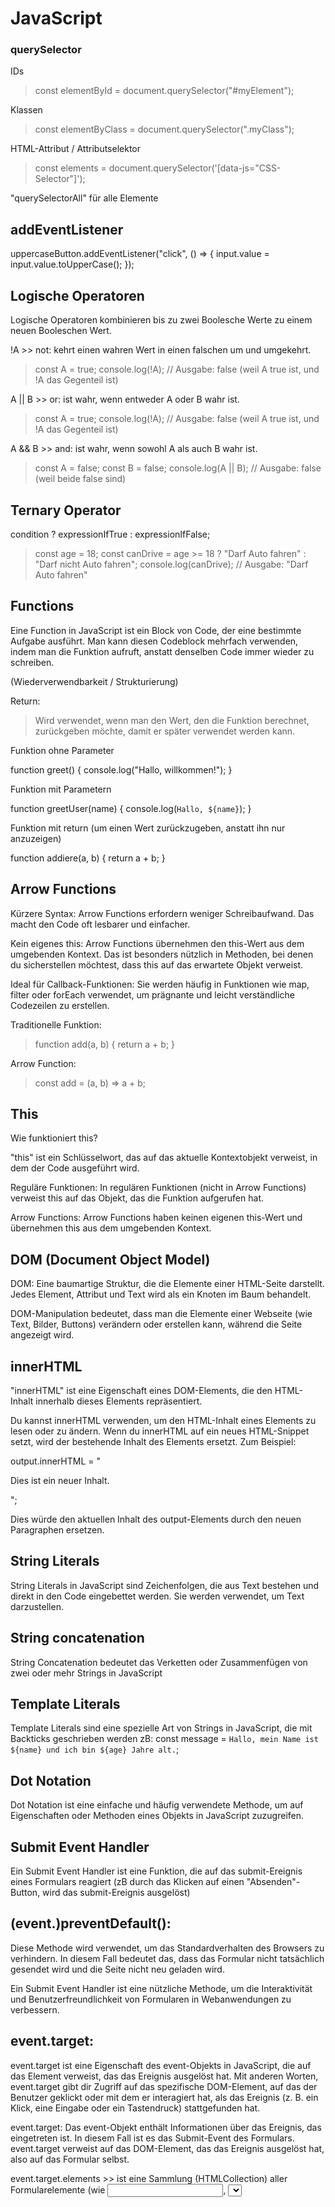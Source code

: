 # JavaScript

### querySelector

IDs

> const elementById = document.querySelector("#myElement");

Klassen

> const elementByClass = document.querySelector(".myClass");

HTML-Attribut / Attributselektor

> const elements = document.querySelector('[data-js="CSS-Selector"]');

"querySelectorAll" für alle Elemente

## addEventListener

uppercaseButton.addEventListener("click", () => {
input.value = input.value.toUpperCase();
});

## Logische Operatoren

Logische Operatoren kombinieren bis zu zwei Boolesche Werte zu einem neuen Booleschen Wert.

!A >> not: kehrt einen wahren Wert in einen falschen um und umgekehrt.

> const A = true;
> console.log(!A); // Ausgabe: false (weil A true ist, und !A das Gegenteil ist)

A || B >> or: ist wahr, wenn entweder A oder B wahr ist.

> const A = true;
> console.log(!A); // Ausgabe: false (weil A true ist, und !A das Gegenteil ist)

A && B >> and: ist wahr, wenn sowohl A als auch B wahr ist.

> const A = false;
> const B = false;
> console.log(A || B); // Ausgabe: false (weil beide false sind)

## Ternary Operator

condition ? expressionIfTrue : expressionIfFalse;

> const age = 18;
> const canDrive = age >= 18 ? "Darf Auto fahren" : "Darf nicht Auto fahren";
> console.log(canDrive); // Ausgabe: "Darf Auto fahren"

## Functions

Eine Function in JavaScript ist ein Block von Code, der eine bestimmte Aufgabe ausführt. Man kann diesen Codeblock mehrfach verwenden, indem man die Funktion aufruft, anstatt denselben Code immer wieder zu schreiben.

(Wiederverwendbarkeit / Strukturierung)

Return:

> Wird verwendet, wenn man den Wert, den die Funktion berechnet, zurückgeben möchte, damit er später verwendet werden kann.

Funktion ohne Parameter

function greet() {
console.log("Hallo, willkommen!");
}

Funktion mit Parametern

function greetUser(name) {
console.log(`Hallo, ${name}`);
}

Funktion mit return
(um einen Wert zurückzugeben, anstatt ihn nur anzuzeigen)

function addiere(a, b) {
return a + b;
}

## Arrow Functions

Kürzere Syntax: Arrow Functions erfordern weniger Schreibaufwand. Das macht den Code oft lesbarer und einfacher.

Kein eigenes this: Arrow Functions übernehmen den this-Wert aus dem umgebenden Kontext. Das ist besonders nützlich in Methoden, bei denen du sicherstellen möchtest, dass this auf das erwartete Objekt verweist.

Ideal für Callback-Funktionen: Sie werden häufig in Funktionen wie map, filter oder forEach verwendet, um prägnante und leicht verständliche Codezeilen zu erstellen.

Traditionelle Funktion:

> function add(a, b) {
> return a + b;
> }

Arrow Function:

> const add = (a, b) => a + b;

## This

Wie funktioniert this?

"this" ist ein Schlüsselwort, das auf das aktuelle Kontextobjekt verweist, in dem der Code ausgeführt wird.

Reguläre Funktionen: In regulären Funktionen (nicht in Arrow Functions) verweist this auf das Objekt, das die Funktion aufgerufen hat.

Arrow Functions: Arrow Functions haben keinen eigenen this-Wert und übernehmen this aus dem umgebenden Kontext.

## DOM (Document Object Model)

DOM: Eine baumartige Struktur, die die Elemente einer HTML-Seite darstellt. Jedes Element, Attribut und Text wird als ein Knoten im Baum behandelt.

DOM-Manipulation bedeutet, dass man die Elemente einer Webseite (wie Text, Bilder, Buttons) verändern oder erstellen kann, während die Seite angezeigt wird.

## innerHTML

"innerHTML" ist eine Eigenschaft eines DOM-Elements, die den HTML-Inhalt innerhalb dieses Elements repräsentiert.

Du kannst innerHTML verwenden, um den HTML-Inhalt eines Elements zu lesen oder zu ändern.
Wenn du innerHTML auf ein neues HTML-Snippet setzt, wird der bestehende Inhalt des Elements ersetzt. Zum Beispiel:

output.innerHTML = "<p>Dies ist ein neuer Inhalt.</p>";

Dies würde den aktuellen Inhalt des output-Elements durch den neuen Paragraphen ersetzen.

## String Literals

String Literals in JavaScript sind Zeichenfolgen, die aus Text bestehen und direkt in den Code eingebettet werden. Sie werden verwendet, um Text darzustellen.

## String concatenation

String Concatenation bedeutet das Verketten oder Zusammenfügen von zwei oder mehr Strings in JavaScript

## Template Literals

Template Literals sind eine spezielle Art von Strings in JavaScript, die mit Backticks geschrieben werden zB: const message = `Hallo, mein Name ist ${name} und ich bin ${age} Jahre alt.`;

## Dot Notation

Dot Notation ist eine einfache und häufig verwendete Methode, um auf Eigenschaften oder Methoden eines Objekts in JavaScript zuzugreifen.

## Submit Event Handler

Ein Submit Event Handler ist eine Funktion, die auf das submit-Ereignis eines Formulars reagiert (zB durch das Klicken auf einen "Absenden"-Button, wird das submit-Ereignis ausgelöst)

## (event.)preventDefault():

Diese Methode wird verwendet, um das Standardverhalten des Browsers zu verhindern. In diesem Fall bedeutet das, dass das Formular nicht tatsächlich gesendet wird und die Seite nicht neu geladen wird.

Ein Submit Event Handler ist eine nützliche Methode, um die Interaktivität und Benutzerfreundlichkeit von Formularen in Webanwendungen zu verbessern.

## event.target:

event.target ist eine Eigenschaft des event-Objekts in JavaScript, die auf das Element verweist, das das Ereignis ausgelöst hat. Mit anderen Worten, event.target gibt dir Zugriff auf das spezifische DOM-Element, auf das der Benutzer geklickt oder mit dem er interagiert hat, als das Ereignis (z. B. ein Klick, eine Eingabe oder ein Tastendruck) stattgefunden hat.

event.target: Das event-Objekt enthält Informationen über das Ereignis, das eingetreten ist. In diesem Fall ist es das Submit-Event des Formulars. event.target verweist auf das DOM-Element, das das Ereignis ausgelöst hat, also auf das Formular selbst.

event.target.elements >> ist eine Sammlung (HTMLCollection) aller Formularelemente (wie <input>, <select>, <textarea>) innerhalb des event.target (in der Regel eines <form>-Elements).

## Childs / Hierarchie im DOM

Parent Node: Das übergeordnete Element, zu dem das Child gehört.

Child Nodes: Die Nodes, die direkt unter einem bestimmten Node stehen.

Sibling Nodes: Nodes, die dieselben Eltern haben.

HTML

<div id="parent">
  <p>Kind 1</p>
  <p>Kind 2</p>
</div>

JavaScript

const parentElement = document.getElementById('parent');

console.log(parentElement.childNodes); // Gibt alle Kindelemente zurück

console.log(parentElement.children); // Gibt nur die <p> Kindelemente zurück

console.log(parentElement.firstChild); // Gibt das erste Kind zurück (Text Node vor dem ersten <p>)

console.log(parentElement.firstElementChild); // Gibt das erste <p> zurück

## Nodes

Nodes sind fundamentale Objekte im DOM, die HTML-Dokumente strukturieren und ermöglichen es JavaScript, mit dem Inhalt und der Struktur von Webseiten zu interagieren.

Element Nodes: Diese repräsentieren HTML-Elemente wie <div>, <p>, <a> usw.

Text Nodes: Diese repräsentieren den Textinhalt innerhalb von Elementen. Zum Beispiel ist der Text "Hallo Welt" in <p>Hallo Welt</p> ein Text Node.

Comment Nodes: Diese repräsentieren Kommentare im HTML-Dokument, wie <!-- Das ist ein Kommentar -->.

Document Nodes: Diese repräsentieren das gesamte Dokument selbst (das document-Objekt).

## .appendChild

appendChild() fügt ein einzelnes Kind-Element zu einem übergeordneten Element hinzu.

Es kann nur ein Element gleichzeitig hinzufügen (zB z. B. ein Bild, einen Button oder einen Textabsatz)

Es akzeptiert nur Node-Objekte (d. h. echte HTML-Elemente, keine Textstrings).

const parent = document.createElement('div');
const child = document.createElement('p');

parent.appendChild(child); // Fügt das <p> Element in das <div> ein

## .append

append() ist flexibler und kann mehrere Elemente auf einmal zu einem übergeordneten Element hinzufügen.

Es akzeptiert nicht nur Node-Objekte (also HTML-Elemente), sondern auch Textstrings.

const parent = document.createElement('div');
const child1 = document.createElement('p');
const child2 = document.createElement('span');

parent.append(child1, child2, 'Some text'); // Fügt mehrere Elemente und Text hinzu

## .classList

Wird verwendet, um die Klassen eines HTML-Elements zu bearbeiten. Klassen beeinflussen das Styling und manchmal auch das Verhalten eines Elements in deiner Seite durch CSS und JavaScript.

Verwende .classList.add() oder .classList.remove(), um einem Element neue CSS-Klassen hinzuzufügen oder zu entfernen.

## loops

JavaScript-Loops sind eine Möglichkeit, Codeblöcke wiederholt auszuführen, ohne denselben Code immer wieder manuell schreiben zu müssen.

## for-loop

Der for-Loop wird verwendet, wenn du eine bekannte Anzahl von Wiederholungen hast. Er hat drei Teile:

Initialisierung: Eine Variable wird gesetzt, meist ein Zähler (let i = 0).

Bedingung: Der Loop läuft, solange diese Bedingung wahr ist (i < 10).

Inkrementierung: Nach jeder Iteration wird der Zähler erhöht (i++).

## while-loop

Der while-Loop wird verwendet, wenn du nicht genau weißt, wie oft der Code ausgeführt werden muss, aber eine Bedingung wahr bleiben soll.

## Iterable

Ein iterable ist ein Objekt, das durch seine Werte durchlaufen werden kann. In JavaScript sind alle Objekte, die die Symbol.iterator-Methode implementieren, als iterable klassifiziert.

## Iterieren

Iterieren bedeutet, durch die Elemente eines iterable Objekts nacheinander zu gehen und mit jedem Element etwas zu tun. Wenn du eine Schleife verwendest, um durch die Werte eines Arrays zu gehen oder die Zeichen eines Strings zu verarbeiten, führst du eine Iteration durch.

Ein Iterator ist ein Objekt, das die Methode next() hat, die bei jedem Aufruf das nächste Element eines iterierbaren Objekts zurückgibt.

## Symbol.iterator

Symbol.iterator ist eine eingebaute Symbol-Konstante in JavaScript, die verwendet wird, um eine Methode zu definieren, die ein Iterator-Objekt zurückgibt.

## Array

Ein Array ist eine Datenstruktur in JavaScript (und vielen anderen Programmiersprachen), die eine geordnete Sammlung von Werten speichert. Arrays ermöglichen es dir, mehrere Werte in einer einzigen Variablen zu speichern und einfach auf sie zuzugreifen.

Syntax:
Ein Array wird in JavaScript mit eckigen Klammern ([]) erstellt:
const fruits = ['Apple', 'Banana', 'Cherry'];

Methoden:

push(): Fügt ein oder mehrere Elemente am Ende des Arrays hinzu.

pop(): Entfernt das letzte Element des Arrays und gibt es zurück.

shift(): Entfernt das erste Element des Arrays und gibt es zurück.

unshift(): Fügt ein oder mehrere Elemente am Anfang des Arrays hinzu.

forEach(): Führt eine Funktion für jedes Element im Array aus.

map(): Erstellt ein neues Array mit den Ergebnissen der Anwendung einer Funktion auf jedes Element.

filter(): Erstellt ein neues Array mit allen Elementen, die einen bestimmten Test bestehen.

## callback function

Eine Callback-Funktion ist eine Funktion, die als Argument an eine andere Funktion übergeben wird und zu einem späteren Zeitpunkt ausgeführt wird. Callback-Funktionen sind ein zentrales Konzept in JavaScript, insbesondere im Zusammenhang mit asynchronem Programmieren und Ereignisbehandlung.

## Argumente

Ein Argument in JavaScript ist ein Wert, den du an eine Funktion übergibst, wenn du sie aufrufst. Die Funktion kann diesen Wert dann innerhalb ihres Codes verwenden. Argumente sind also die tatsächlichen Werte, die du der Funktion beim Aufruf gibst.
